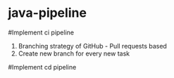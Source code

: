 # java-pipeline

#Implement ci pipeline

1. Branching strategy of GitHub - Pull requests based
2. Create new branch for every new task



#Implement cd pipeline
